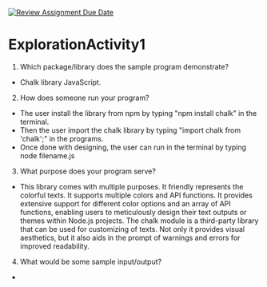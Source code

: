 [![Review Assignment Due Date](https://classroom.github.com/assets/deadline-readme-button-24ddc0f5d75046c5622901739e7c5dd533143b0c8e959d652212380cedb1ea36.svg)](https://classroom.github.com/a/oB7VDeFN)
# ExplorationActivity1
1. Which package/library does the sample program demonstrate?
- Chalk library JavaScript.
  
2. How does someone run your program?
- The user install the library from npm by typing "npm install chalk" in the terminal.
- Then the user import the chalk library by typing "import chalk from 'chalk';" in the programs.
- Once done with designing, the user can run in the terminal by typing node filename.js
  
3. What purpose does your program serve?
- This library comes with multiple purposes. It friendly represents the colorful texts. It supports multiple colors and API functions. It provides extensive support for different color options and an array of API functions, enabling users to meticulously design their text outputs or themes within Node.js projects. The chalk module is a third-party library that can be used for customizing of texts. Not only it provides visual aesthetics, but it also aids in the prompt of warnings and errors for improved readability.

4. What would be some sample input/output?
- 
